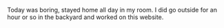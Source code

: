 Today was boring, stayed home all day in my room. I did go outside for an hour or so in the backyard and worked on this website.
